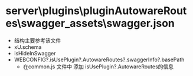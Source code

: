 # server\plugins\pluginAutowareRoutes\swagger_assets\swagger.json

- 结构主要参考该文件
- xU.schema
- isHideInSwagger
- WEBCONFIG?.isUsePlugin?.AutowareRoutes?.swaggerInfo?.basePath
    - 在common.js 文件中 添加 isUsePlugin?.AutowareRoutes的信息
